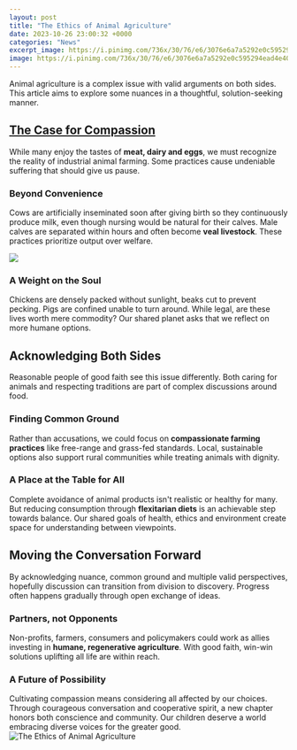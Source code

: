 ```yaml
---
layout: post
title: "The Ethics of Animal Agriculture"
date: 2023-10-26 23:00:32 +0000
categories: "News"
excerpt_image: https://i.pinimg.com/736x/30/76/e6/3076e6a7a5292e0c595294ead4e4076b--vegetarian-veganism.jpg
image: https://i.pinimg.com/736x/30/76/e6/3076e6a7a5292e0c595294ead4e4076b--vegetarian-veganism.jpg
---
```


Animal agriculture is a complex issue with valid arguments on both sides. This article aims to explore some nuances in a thoughtful, solution-seeking manner.
## [The Case for Compassion](https://wordtimes.github.io/2024-01-09-migration-in-der-karibik/)
While many enjoy the tastes of **meat, dairy and eggs**, we must recognize the reality of industrial animal farming. Some practices cause undeniable suffering that should give us pause.
### Beyond Convenience 
Cows are artificially inseminated soon after giving birth so they continuously produce milk, even though nursing would be natural for their calves. Male calves are separated within hours and often become **veal livestock**. These practices prioritize output over welfare. 

![](https://thehealthyfish.com/wp-content/uploads/2015/08/15293482820_e829d9b088_k-1.jpg)
### A Weight on the Soul
Chickens are densely packed without sunlight, beaks cut to prevent pecking. Pigs are confined unable to turn around. While legal, are these lives worth mere commodity? Our shared planet asks that we reflect on more humane options.
## **Acknowledging Both Sides** 
Reasonable people of good faith see this issue differently. Both caring for animals and respecting traditions are part of complex discussions around food. 
### Finding Common Ground
Rather than accusations, we could focus on **compassionate farming practices** like free-range and grass-fed standards. Local, sustainable options also support rural communities while treating animals with dignity. 
### A Place at the Table for All
Complete avoidance of animal products isn't realistic or healthy for many. But reducing consumption through **flexitarian diets** is an achievable step towards balance. Our shared goals of health, ethics and environment create space for understanding between viewpoints.
## **Moving the Conversation Forward** 
By acknowledging nuance, common ground and multiple valid perspectives, hopefully discussion can transition from division to discovery. Progress often happens gradually through open exchange of ideas.
### Partners, not Opponents  
Non-profits, farmers, consumers and policymakers could work as allies investing in **humane, regenerative agriculture**. With good faith, win-win solutions uplifting all life are within reach.
### A Future of Possibility
Cultivating compassion means considering all affected by our choices. Through courageous conversation and cooperative spirit, a new chapter honors both conscience and community. Our children deserve a world embracing diverse voices for the greater good.
![The Ethics of Animal Agriculture](https://i.pinimg.com/736x/30/76/e6/3076e6a7a5292e0c595294ead4e4076b--vegetarian-veganism.jpg)